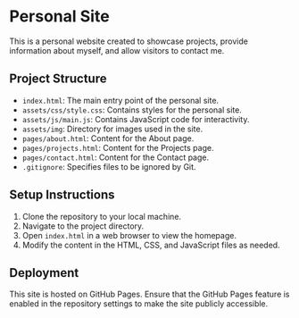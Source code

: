 # Personal Site

This is a personal website created to showcase projects, provide information about myself, and allow visitors to contact me.

## Project Structure

- `index.html`: The main entry point of the personal site.
- `assets/css/style.css`: Contains styles for the personal site.
- `assets/js/main.js`: Contains JavaScript code for interactivity.
- `assets/img`: Directory for images used in the site.
- `pages/about.html`: Content for the About page.
- `pages/projects.html`: Content for the Projects page.
- `pages/contact.html`: Content for the Contact page.
- `.gitignore`: Specifies files to be ignored by Git.

## Setup Instructions

1. Clone the repository to your local machine.
2. Navigate to the project directory.
3. Open `index.html` in a web browser to view the homepage.
4. Modify the content in the HTML, CSS, and JavaScript files as needed.

## Deployment

This site is hosted on GitHub Pages. Ensure that the GitHub Pages feature is enabled in the repository settings to make the site publicly accessible.
